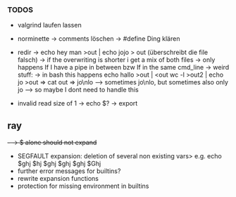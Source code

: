 ### TODOS

- valgrind laufen lassen

- norminette
	-> comments löschen
	-> #define Ding klären

- redir
	-> echo hey man >out | echo jojo > out (überschreibt die file falsch)
	  -> if the overwriting is shorter i get a mix of both files
	  -> only happens If I have a pipe in between bzw If in the same cmd_line
	  -> weird stuff:
	  	-> in bash this happens
		echo hallo >out | <out wc -l >out2 | echo jo >out => cat out => jo\nlo
			--> sometimes jo\nlo, but sometimes also only jo
			--> so maybe I dont need to handle this

- invalid read size of 1
	-> echo $?
	-> export

## ray
~~- -> $ alone should not expand~~
- SEGFAULT expansion: deletion of several non existing vars> e.g. echo $ghj $hj $ghj $ghj $ghj $Ghj
- further error messages for builtins?
- rewrite expansion functions
- protection for missing environment in builtins
